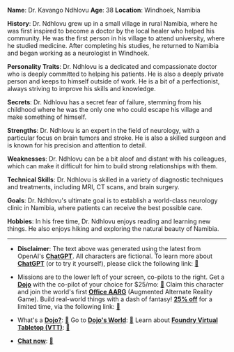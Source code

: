 **Name**: Dr. Kavango Ndhlovu
**Age**: 38
**Location**: Windhoek, Namibia

**History**:
Dr. Ndhlovu grew up in a small village in rural Namibia, where he was first inspired to become a doctor by the local healer who helped his community. He was the first person in his village to attend university, where he studied medicine. After completing his studies, he returned to Namibia and began working as a neurologist in Windhoek.

**Personality Traits**:
Dr. Ndhlovu is a dedicated and compassionate doctor who is deeply committed to helping his patients. He is also a deeply private person and keeps to himself outside of work. He is a bit of a perfectionist, always striving to improve his skills and knowledge.

**Secrets**:
Dr. Ndhlovu has a secret fear of failure, stemming from his childhood where he was the only one who could escape his village and make something of himself.

**Strengths**:
Dr. Ndhlovu is an expert in the field of neurology, with a particular focus on brain tumors and stroke. He is also a skilled surgeon and is known for his precision and attention to detail.

**Weaknesses**:
Dr. Ndhlovu can be a bit aloof and distant with his colleagues, which can make it difficult for him to build strong relationships with them.

**Technical Skills**:
Dr. Ndhlovu is skilled in a variety of diagnostic techniques and treatments, including MRI, CT scans, and brain surgery.

**Goals**:
Dr. Ndhlovu's ultimate goal is to establish a world-class neurology clinic in Namibia, where patients can receive the best possible care.

**Hobbies**:
In his free time, Dr. Ndhlovu enjoys reading and learning new things. He also enjoys hiking and exploring the natural beauty of Namibia.
 

---
* **Disclaimer**: The text above was generated using the latest from OpenAI's [**ChatGPT**](https://openai.com/blog/chatgpt/).  All characters are fictional.  To learn more about [**ChatGPT**](https://openai.com/blog/chatgpt/) (or to try it yourself), please click the following link: [:closed_book:](https://openai.com/blog/chatgpt/)

* Missions are to the lower left of your screen, co-pilots to the right. Get a [**Dojo**](https://workmates.live/marketplace) with the co-pilot of your choice for $25/mo: [:green_book:](https://workmates.live/marketplace) Claim this character and join the world's first [**Office AARG**](https://dojos.world) (Augmented Alternate Reality Game). Build real-world things with a dash of fantasy! [**25% off**](https://blog.workmates.live/deal-on-a-dojo) for a limited time, via the following link: [:green_book:](https://blog.workmates.live/deal-on-a-dojo) 

* What's a [**Dojo?**](https://workdojos.com): [:blue_book:](https://workdojos.com)  Go to [**Dojo's World**](https://dojos.world): [:blue_book:](https://dojos.world)  Learn about [**Foundry Virtual Tabletop (VTT)**](https://foundryvtt.com): [:closed_book:](https://foundryvtt.com/)

* [**Chat now**](https://chat.workmates.live/channel/support): [:ledger:](https://chat.workmates.live/channel/support)